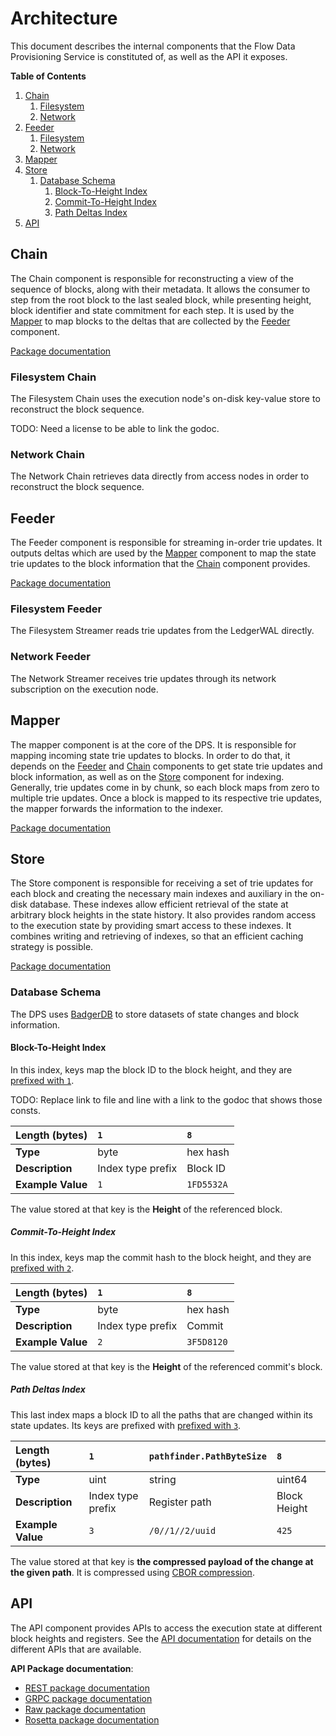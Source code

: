 # Architecture

This document describes the internal components that the Flow Data Provisioning Service is constituted of, as well as the API it exposes.

**Table of Contents**

1. [Chain](#chain)
    1. [Filesystem](#filesystem-chain)
    2. [Network](#network-chain)
2. [Feeder](#feeder)
    1. [Filesystem](#filesystem-feeder)
    2. [Network](#network-feeder)
3. [Mapper](#mapper)
4. [Store](#store)
    1. [Database Schema](#database-schema)
        1. [Block-To-Height Index](#block-to-height-index)
        2. [Commit-To-Height Index](#commit-to-height-index)
        3. [Path Deltas Index](#path-deltas-index)
5. [API](#api)

## Chain

The Chain component is responsible for reconstructing a view of the sequence of blocks, along with their metadata.
It allows the consumer to step from the root block to the last sealed block, while presenting height, block identifier and state commitment for each step.
It is used by the [Mapper](#mapper) to map blocks to the deltas that are collected by the [Feeder](#feeder) component.

[Package documentation](https://pkg.go.dev/github.com/awfm9/flow-dps/chain)

### Filesystem Chain

The Filesystem Chain uses the execution node's on-disk key-value store to reconstruct the block sequence.

TODO: Need a license to be able to link the godoc.

### Network Chain

The Network Chain retrieves data directly from access nodes in order to reconstruct the block sequence.

## Feeder

The Feeder component is responsible for streaming in-order trie updates.
It outputs deltas which are used by the [Mapper](#mapper) component to map the state trie updates to the block information that the [Chain](#chain) component provides.

[Package documentation](https://pkg.go.dev/github.com/awfm9/flow-dps/streamer)

### Filesystem Feeder

The Filesystem Streamer reads trie updates from the LedgerWAL directly.

### Network Feeder

The Network Streamer receives trie updates through its network subscription on the execution node.

## Mapper

The mapper component is at the core of the DPS. It is responsible for mapping incoming state trie updates to blocks.
In order to do that, it depends on the [Feeder](#feeder) and [Chain](#chain) components to get state trie updates and block information, as well as on the [Store](#store) component for indexing.
Generally, trie updates come in by chunk, so each block maps from zero to multiple trie updates.
Once a block is mapped to its respective trie updates, the mapper forwards the information to the indexer.

[Package documentation](https://pkg.go.dev/github.com/awfm9/flow-dps/mapper)

## Store

The Store component is responsible for receiving a set of trie updates for each block and creating the necessary main indexes and auxiliary in the on-disk database.
These indexes allow efficient retrieval of the state at arbitrary block heights in the state history.
It also provides random access to the execution state by providing smart access to these indexes.
It combines writing and retrieving of indexes, so that an efficient caching strategy is possible.

[Package documentation](https://pkg.go.dev/github.com/awfm9/flow-dps/indexer)

### Database Schema

The DPS uses [BadgerDB](https://github.com/dgraph-io/badger) to store datasets of state changes and block information.

#### Block-To-Height Index

In this index, keys map the block ID to the block height, and they are [prefixed with `1`](https://github.com/awfm9/flow-dps/blob/master/model/prefixes.go#L4).

TODO: Replace link to file and line with a link to the godoc that shows those consts.

| **Length** (bytes) | `1`               | `8`        |
|:-------------------|:------------------|:-----------|
| **Type**           | byte              | hex hash   |
| **Description**    | Index type prefix | Block ID   |
| **Example Value**  | `1`               | `1FD5532A` |

The value stored at that key is the **Height** of the referenced block.

##### Commit-To-Height Index

In this index, keys map the commit hash to the block height, and they are [prefixed with `2`](https://github.com/awfm9/flow-dps/blob/master/model/prefixes.go#L5).

| **Length** (bytes) | `1`               | `8`        |
|:-------------------|:------------------|:-----------|
| **Type**           | byte              | hex hash   |
| **Description**    | Index type prefix | Commit     |
| **Example Value**  | `2`               | `3F5D8120` |

The value stored at that key is the **Height** of the referenced commit's block.

##### Path Deltas Index

This last index maps a block ID to all the paths that are changed within its state updates. Its keys are prefixed with [prefixed with `3`](https://github.com/awfm9/flow-dps/blob/master/model/prefixes.go#L6).

| **Length (bytes)** | `1`               | `pathfinder.PathByteSize` | `8`          |
|:-------------------|:------------------|:--------------------------|:-------------|
| **Type**           | uint              |          string           | uint64       |
| **Description**    | Index type prefix |       Register path       | Block Height |
| **Example Value**  | `3`               |      `/0//1//2/uuid`      | `425`        |

The value stored at that key is **the compressed payload of the change at the given path**.
It is compressed using [CBOR compression](https://en.wikipedia.org/wiki/CBOR).

## API

The API component provides APIs to access the execution state at different block heights and registers.
See the [API documentation](./api.md) for details on the different APIs that are available.

**API Package documentation**:

* [REST package documentation](https://pkg.go.dev/github.com/awfm9/flow-dps/rest)
* [GRPC package documentation](https://pkg.go.dev/github.com/awfm9/flow-dps/grpc)
* [Raw package documentation](https://pkg.go.dev/github.com/awfm9/flow-dps/raw)
* [Rosetta package documentation](https://pkg.go.dev/github.com/awfm9/flow-dps/rosetta)